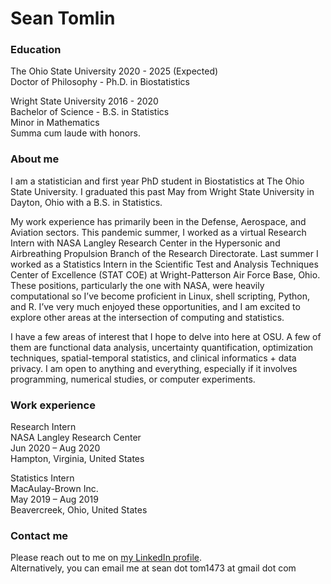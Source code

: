 # Sean Tomlin

### Education 
The Ohio State University       2020 - 2025 (Expected)  
Doctor of Philosophy - Ph.D. in Biostatistics  

Wright State University         2016 - 2020   
Bachelor of Science - B.S. in Statistics  
Minor in Mathematics  
Summa cum laude with honors.  


### About me

I am a statistician and first year PhD student in Biostatistics at The Ohio State University. I graduated this past May from Wright State University in Dayton, Ohio with a B.S. in Statistics.  

My work experience has primarily been in the Defense, Aerospace, and Aviation sectors. This pandemic summer, I worked as a virtual Research Intern with NASA Langley Research Center in the Hypersonic and Airbreathing Propulsion Branch of the Research Directorate. Last summer I worked as a Statistics Intern in the Scientific Test and Analysis Techniques Center of Excellence (STAT COE) at Wright-Patterson Air Force Base, Ohio.  These positions, particularly the one with NASA, were heavily computational so I’ve become proficient in Linux, shell scripting, Python, and R. I’ve very much enjoyed these opportunities, and I am excited to explore other areas at the intersection of computing and statistics.  

I have a few areas of interest that I hope to delve into here at OSU. A few of them are functional data analysis, uncertainty quantification, optimization techniques, spatial-temporal statistics, and clinical informatics + data privacy. I am open to anything and everything, especially if it involves programming, numerical studies, or computer experiments.  


### Work experience

Research Intern  
NASA Langley Research Center  
Jun 2020 – Aug 2020  
Hampton, Virginia, United States

Statistics Intern  
MacAulay-Brown Inc.  
May 2019 – Aug 2019  
Beavercreek, Ohio, United States  


### Contact me

Please reach out to me on [my LinkedIn profile](https://www.linkedin.com/in/seantomlinstat/).  
Alternatively, you can email me at sean dot tom1473 at gmail dot com
